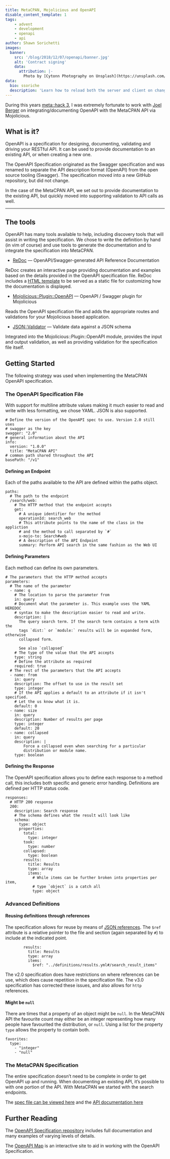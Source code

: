 ```yaml
---
title: MetaCPAN, Mojolicious and OpenAPI
disable_content_template: 1
tags:
    - advent
    - development
    - openapi
    - api
author: Shawn Sorichetti
images:
  banner:
    src: '/blog/2018/12/07/openapi/banner.jpg'
    alt: 'Contract signing'
    data:
      attribution: |-
        Photo by [Cytonn Photography on Unsplash](https://unsplash.com/photos/GJao3ZTX9gU)
data:
  bio: ssoriche
  description: 'Learn how to reload both the server and client on changes during application development.'
---
```


During this years [meta::hack 3](http://www.olafalders.com/2018/11/21/metahack-3-wrap-report/), I was extremely fortunate to work with [Joel Berger](https://twitter.com/joelaberger) on integrating/documenting OpenAPI with the MetaCPAN API via Mojolicious.

## What is it?
OpenAPI is a specification for designing, documenting, validating and driving your RESTful API. It can be used to provide documentation to an existing API, or when creating a new one.

The OpenAPI Specification originated as the Swagger specification and was renamed to separate the API description format (OpenAPI) from the open source tooling (Swagger). The specification moved into a new GitHub repository, but did not change.

In the case of the MetaCPAN API, we set out to provide documentation to the existing API, but quickly moved into supporting validation to API calls as well.

---

## The tools
OpenAPI has many tools available to help, including discovery tools that will assist in writing the specification. We chose to write the definition by hand (in vim of course) and use tools to generate the documentation and to integrate the specification into MetaCPAN.

* [ReDoc](https://github.com/Rebilly/ReDoc) — OpenAPI/Swagger-generated API Reference Documentation

ReDoc creates an interactive page providing documentation and examples based on the details provided in the OpenAPI specification file. ReDoc includes a [HTML template](https://github.com/Rebilly/ReDoc#tldr) to be served as a static file for customizing how the documentation is displayed.

* [Mojolicious::Plugin::OpenAPI](https://metacpan.org/pod/Mojolicious::Plugin::OpenAPI) — OpenAPI / Swagger plugin for Mojolicious

Reads the OpenAPI specification file and adds the appropriate routes and validations for your Mojolicious based application.

* [JSON::Validator](https://metacpan.org/pod/JSON::Validator) — Validate data against a JSON schema

Integrated into the Mojolicious::Plugin::OpenAPI module, provides the input and output validation, as well as providing validation for the specification file itself.

## Getting Started
The following strategy was used when implementing the MetaCPAN OpenAPI specification.

### The OpenAPI Specification File

With support for multiline attribute values making it much easier to read and write with less formatting, we chose YAML. JSON is also supported.

    # Define the version of the OpenAPI spec to use. Version 2.0 still uses
    # swagger as the key
    swagger: "2.0"
    # general information about the API
    info:
      version: "1.0.0"
      title: "MetaCPAN API"
    # common path shared throughout the API
    basePath: "/v1"

#### Defining an Endpoint

Each of the paths available to the API are defined within the paths object.

    paths:
      # The path to the endpoint
      /search/web:
        # The HTTP method that the endpoint accepts
        get:
          # A unique identifier for the method
          operationId: search_web
          # This attribute points to the name of the class in the appliction
          # and the method to call separated by `#`
          x-mojo-to: Search#web
          # A description of the API Endpoint
          summary: Perform API search in the same fashion as the Web UI

#### Defining Parameters

Each method can define its own parameters.

    # The parameters that the HTTP method accepts
    parameters:
      # The name of the parameter
      - name: q
        # The location to parse the parameter from
        in: query
        # Document what the parameter is. This example uses the YAML HEREDOC
        # syntax to make the description easier to read and write.
        description: |
          The query search term. If the search term contains a term with the
          tags `dist:` or `module:` results will be in expanded form, otherwise
          collapsed form.

          See also `collapsed`
        # The type of the value that the API accepts
        type: string
        # Define the attribute as required
        required: true
      # The rest of the parameters that the API accepts
      - name: from
        in: query
        description: The offset to use in the result set
        type: integer
        # If the API applies a default to an attribute if it isn't specified.
        # Let the us know what it is.
        default: 0
      - name: size
        in: query
        description: Number of results per page
        type: integer
        default: 20
      - name: collapsed
        in: query
        description: |
            Force a collapsed even when searching for a particular
            distribution or module name.
        type: boolean

#### Defining the Response

The OpenAPI specification allows you to define each response to a method call, this includes both specific and generic error handling. Definitions are defined per HTTP status code.

    responses:
      # HTTP 200 response
      200:
        description: Search response
        # The schema defines what the result will look like
        schema:
          type: object
          properties:
            total:
              type: integer
            took:
              type: number
            collapsed:
              type: boolean
            results:
              title: Results
              type: array
              items:
                # While items can be further broken into properties per item,
                # type `object` is a catch all
                type: object

### Advanced Definitions

#### Reusing definitions through references
The specification allows for reuse by means of [JSON references](https://tools.ietf.org/html/draft-pbryan-zyp-json-ref-03). The `$ref` attribute is a relative pointer to the file and section (again separated by `#`) to include at the indicated point.

            results:
              title: Results
              type: array
              items:
                $ref: "../definitions/results.yml#/search_result_items"

The v2.0 specification does have restrictions on where references can be use, which does cause repetition in the specification file. The v3.0 specification has corrected these issues, and also allows for `http` references.

#### Might be `null`

There are times that a property of an object might be `null`. In the MetaCPAN API the favourite count may either be an integer representing how many people have favourited the distribution, or `null`. Using a list for the property `type` allows the property to contain both.

    favorites:
      type:
        - "integer"
        - "null"

### The MetaCPAN Specification

The entire specification doesn’t need to be complete in order to get OpenAPI up and running. When documenting an existing API, it’s possible to with one portion of the API. With MetaCPAN we started with the search endpoints.

The [spec file can be viewed here](https://github.com/metacpan/metacpan-api/blob/master/root/static/v1.yml) and the [API documentation here](https://fastapi.metacpan.org/static/index.html)

## Further Reading
The [OpenAPI Specification repository](https://github.com/OAI/OpenAPI-Specification) includes full documentation and many examples of varying levels of details.

The [OpenAPI Map](https://openapi-map.apihandyman.io) is an interactive site to aid in working with the OpenAPI Specification.
